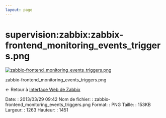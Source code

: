 ```yaml
---
layout: page
---
```


supervision:zabbix:zabbix-frontend\_monitoring\_events\_triggers.png
====================================================================

[![zabbix-frontend\_monitoring\_events\_triggers.png](../..//assets/media/supervision/zabbix/zabbix-frontend_monitoring_events_triggers.png@cache=&w=609&h=700 "zabbix-frontend_monitoring_events_triggers.png")](../..//assets/media/supervision/zabbix/zabbix-frontend_monitoring_events_triggers.png@cache= "Afficher le fichier original")

zabbix-frontend\_monitoring\_events\_triggers.png

← Retour à [Interface Web de
Zabbix](../../../zabbix/zabbix-interface.html "zabbix:zabbix-interface")

Date:
:   2013/03/29 09:42
Nom de fichier:
:   zabbix-frontend\_monitoring\_events\_triggers.png
Format:
:   PNG
Taille:
:   153KB
Largeur:
:   1263
Hauteur:
:   1451

